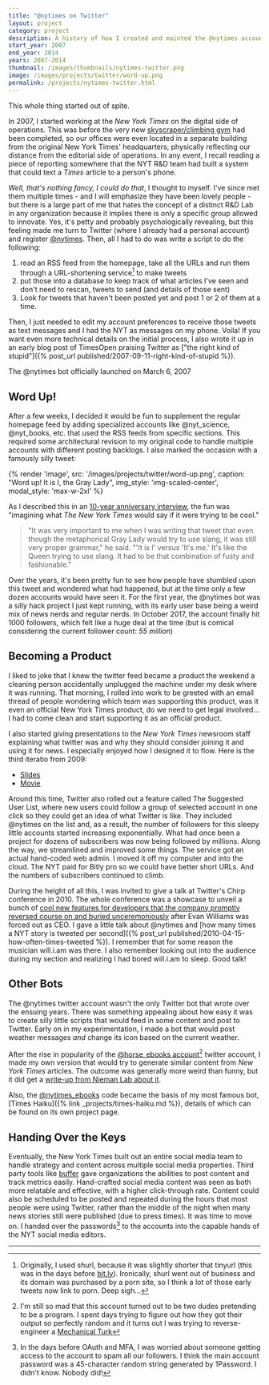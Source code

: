 ```yaml
---
title: "@nytimes on Twitter"
layout: project
category: project
description: A history of how I created and mainted the @nytimes account on Twitter.
start_year: 2007
end_year: 2014
years: 2007-2014
thumbnail: /images/thumbnails/nytimes-twitter.png
image: /images/projects/twitter/word-up.png
permalink: /projects/nytimes-twitter.html
---
```

This whole thing started out of spite.

In 2007, I started working at the _New York Times_ on the digital side of operations. This was before the very new [skyscraper/climbing gym](https://www.youtube.com/watch?v=dvmVaixkNDY) had been completed, so our offices were even located in a separate building from the original New York Times' headquarters, physically reflecting our distance from the editorial side of operations. In any event, I recall reading a piece of reporting somewhere that the NYT R&D team had built a system that could text a _Times_ article to a person's phone.

_Well, that's nothing fancy, I could do that_, I thought to myself. I've since met them multiple times - and I will emphasize they have been lovely people - but there is a large part of me that hates the concept of a distinct R&D Lab in any organization because it implies there is only a specific group allowed to innovate. Yes, it's petty and probably psychologically revealing, but this feeling made me turn to Twitter (where I already had a personal account) and register [@nytimes](https://xcancel.com/nytimes). Then, all I had to do was write a script to do the following:
1. read an RSS feed from the homepage, take all the URLs and run them through a URL-shortening service[^1] to make tweets
2. put those into a database to keep track of what articles I've seen and don't need to rescan, tweets to send (and details of those sent)
3. Look for tweets that haven't been posted yet and post 1 or 2 of them at a time.

Then, I just needed to edit my account preferences to receive those tweets as text messages and I had the NYT as messages on my phone. Voila! If you want even more technical details on the initial process, I also wrote it up in an early blog post of TimesOpen praising Twitter as ["the right kind of stupid"]({% post_url published/2007-09-11-right-kind-of-stupid %}).

The @nytimes bot officially launched on March 6, 2007

## Word Up!
After a few weeks, I decided it would be fun to supplement the regular homepage feed by adding specialized accounts like @nyt_science, @nyt_books, etc. that used the RSS feeds from specific sections. This required some architectural revision to my original code to handle multiple accounts with different posting backlogs. I also marked the occasion with a famously silly tweet:

{% render 'image', src: '/images/projects/twitter/word-up.png', caption: "Word up! It is I, the Gray Lady", img_style: 'img-scaled-center', modal_style: 'max-w-2xl' %}

As I described this in an [10-year anniversary interview](https://www.niemanlab.org/2017/03/word-up-this-is-the-story-behind-the-new-york-times-most-famous-tweet-which-is-10-years-old-today/), the fun was "imagining what _The New York Times_ would say if it were trying to be cool."

> "It was very important to me when I was writing that tweet that even though the metaphorical Gray Lady would try to use slang, it was still very proper grammar," he said. "'It is I' versus 'It's me.' It's like the Queen trying to use slang. It had to be that combination of fusty and fashionable."

Over the years, it's been pretty fun to see how people have stumbled upon this tweet and wondered what had happened, but at the time only a few dozen accounts would have seen it. For the first year, the @nytimes bot was a silly hack project I just kept running, with its early user base being a weird mix of news nerds and regular nerds. In October 2017, the account finally hit 1000 followers, which felt like a huge deal at the time (but is comical considering the current follower count: _55 million_)

## Becoming a Product
I liked to joke that I knew the twitter feed became a product the weekend a cleaning person accidentally unplugged the machine under my desk where it was running. That morning, I rolled into work to be greeted with an email thread of people wondering which team was supporting this product, was it even an official New York Times product, do we need to get legal involved... I had to come clean and start supporting it as an official product.

I also started giving presentations to the _New York Times_ newsroom staff explaining what twitter was and why they should consider joining it and using it for news. I especially enjoyed how I designed it to flow. Here is the third iteratio from 2009:
- [Slides](/images/projects/twitter/twitter-slides.pdf)
- [Movie](/images/projects/twitter/twitter-slides.mov)

Around this time, Twitter also rolled out a feature called The Suggested User List, where new users could follow a group of selected account in one click so they could get an idea of what Twitter is like. They included @nytimes on the list and, as a result, the number of followers for this sleepy little accounts started increasing exponentially. What had once been a project for dozens of subscribers was now being followed by millions. Along the way, we streamlined and improved some things. The service got an actual hand-coded web admin. I moved it off my computer and into the cloud. The NYT paid for Bitly pro so we could have better short URLs. And the numbers of subscribers continued to climb.

During the height of all this, I was invited to give a talk at Twitter's Chirp conference in 2010. The whole conference was a showcase to unveil a bunch of [cool new features for developers that the company promptly reversed course on and buried unceremoniously](https://www.anildash.com/2015/07/11/the_internet_of_tweets/) after Evan Williams was forced out as CEO. I gave a little talk about @nytimes and [how many times a NYT story is tweeted per second]({% post_url published/2010-04-15-how-often-times-tweeted %}). I remember that for some reason the musician will.i.am was there. I also remember looking out into the audience during my section and realizing I had bored will.i.am to sleep. Good talk!

## Other Bots
The @nytimes twitter account wasn't the only Twitter bot that wrote over the ensuing years. There was something appealing about how easy it was to create silly little scripts that would feed in some content and post to Twitter. Early on in my experimentation, I made a bot that would post weather messages _and_ change its icon based on the current weather.

After the rise in popularity of the [@horse_ebooks account](https://en.wikipedia.org/wiki/Horse_ebooks)[^2] twitter account, I made my own version that would try to generate similar content from _New York Times_ articles. The outcome was generally more weird than funny, but it did get a [write-up from Nieman Lab about it](https://www.niemanlab.org/2012/05/how-a-new-york-times-developer-reverse-engineered-horse_ebooks-an-interesting/).

Also, the [@nytimes_ebooks](https://xcancel.com/nytimes_ebooks) code became the basis of my most famous bot, [Times Haiku]({% link _projects/times-haiku.md %}), details of which can be found on its own project page.

## Handing Over the Keys
Eventually, the New York Times built out an entire social media team to handle strategy and content across multiple social media properties. Third party tools like [buffer](https://buffer.com/) gave organizations the abilities to post content and track metrics easily. Hand-crafted social media content was seen as both more relatable and effective, with a higher click-through rate. Content could also be scheduled to be posted and repeated during the hours that most people were using Twitter, rather than the middle of the night when many news stories still were published (due to press times). It was time to move on. I handed over the passwords[^3] to the accounts into the capable hands of the NYT social media editors.

------
[^1]: Originally, I used shurl, because it was slightly shorter that tinyurl (this was in the days before [bit.ly](https://bit.ly)). Ironically, shurl went out of business and its domain was purchased by a porn site, so I think a lot of those early tweets now link to porn. Deep sigh...
[^2]: I'm still so mad that this account turned out to be two dudes pretending to be a program. I spent days trying to figure out how they got their output so perfectly random and it turns out I was trying to reverse-engineer a [Mechanical Turk](https://en.wikipedia.org/wiki/Mechanical_Turk)
[^3]: In the days before OAuth and MFA, I was worried about someone getting access to the account to spam all our followers. I think the main account password was a 45-character random string generated by 1Password. I didn't know. Nobody did!
